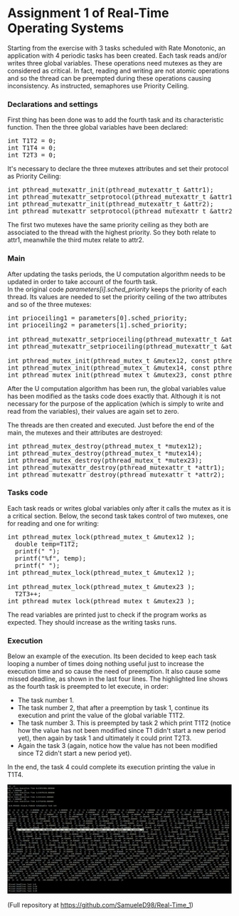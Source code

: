 # Assignment 1 of Real-Time Operating Systems  

Starting from the exercise with 3 tasks scheduled with Rate Monotonic, an application with 4 periodic tasks has been created. Each task reads and/or writes three global variables. These operations need mutexes as they are considered as critical. In fact, reading and writing are not atomic operations and so the thread can be preempted during these operations causing inconsistency. As instructed, semaphores use Priority Ceiling.  

### Declarations and settings
First thing has been done was to add the fourth task and its characteristic function. Then the three global variables have been declared:  
<pre>
int T1T2 = 0;  
int T1T4 = 0;  
int T2T3 = 0;  
</pre>
It's necessary to declare the three mutexes attributes and set their protocol as Priority Ceiling:  
<pre>
int pthread_mutexattr_init(pthread_mutexattr_t &attr1);  
int pthread_mutexattr_setprotocol(pthread_mutexattr_t &attr1, int PTHREAD_PRIO_PROTECT);  
int pthread_mutexattr_init(pthread_mutexattr_t &attr2);  
int pthread_mutexattr_setprotocol(pthread_mutexattr_t &attr2, int PTHREAD_PRIO_PROTECT);  
</pre>
The first two mutexes have the same priority ceiling as they both are associated to the thread with the highest priority. So they both relate to attr1, meanwhile the third mutex relate to attr2.  

### Main 
After updating the tasks periods, the U computation algorithm needs to be updated in order to take account of the fourth task.  
In the original code _parameters[i].sched_priority_ keeps the priority of each thread. Its values are needed to set the priority ceiling of the two attributes and so of the three mutexes:  
<pre>
int prioceiling1 = parameters[0].sched_priority;  
int prioceiling2 = parameters[1].sched_priority;  
	  
int pthread_mutexattr_setprioceiling(pthread_mutexattr_t &attr1, int prioceiling1);  
int pthread_mutexattr_setprioceiling(pthread_mutexattr_t &attr2, int prioceiling2);  
  
int pthread_mutex_init(pthread_mutex_t &mutex12, const pthread_mutexattr_t &attr1);  
int pthread_mutex_init(pthread_mutex_t &mutex14, const pthread_mutexattr_t &attr1);  
int pthread_mutex_init(pthread_mutex_t &mutex23, const pthread_mutexattr_t &attr2);  
</pre>  
After the U computation algorithm has been run, the global variables value has been modified as the tasks code does exactly that. Although it is not necessary for the purpose of the application (which is simply to write and read from the variables), their values are again set to zero.  

The threads are then created and executed. Just before the end of the main, the mutexes and their attributes are destroyed:  
<pre>
int pthread_mutex_destroy(pthread_mutex_t *mutex12);  
int pthread_mutex_destroy(pthread_mutex_t *mutex14);  
int pthread_mutex_destroy(pthread_mutex_t *mutex23);  
int pthread_mutexattr_destroy(pthread_mutexattr_t *attr1);  
int pthread_mutexattr_destroy(pthread_mutexattr_t *attr2);  
</pre>

### Tasks code  
Each task reads or writes global variables only after it calls the mutex as it is a critical section. Below, the second task takes control of two mutexes, one for reading and one for writing:  
<pre>
int pthread_mutex_lock(pthread_mutex_t &mutex12 );  
  double temp=T1T2;  
  printf(" ");  
  printf("%f", temp);  
  printf(" ");  
int pthread_mutex_lock(pthread_mutex_t &mutex12 );  
  
int pthread_mutex_lock(pthread_mutex_t &mutex23 );  
  T2T3++;  
int pthread_mutex_lock(pthread_mutex_t &mutex23 );  
</pre>
The read variables are printed just to check if the program works as expected. They should increase as the writing tasks runs.

### Execution 

Below an example of the execution. Its been decided to keep each task looping a number of times doing nothing useful just to increase the execution time and so cause the need of preemption. It also cause some missed deadline, as shown in the last four lines. 
The highlighted line shows as the fourth task is preempted to let execute, in order: 
- The task number 1.
- The task number 2, that after a preemption by task 1, continue its execution and print the value of the global variable T1T2.
- The task number 3. This is preempted by task 2 which print T1T2 (notice how the value has not been modified since T1 didn't start a new period yet), then again by task 1 and ultimately it could print T2T3.
- Again the task 3 (again, notice how the value has not been modified since T2 didn't start a new period yet).  
  
In the end, the task 4 could complete its execution printing the value in T1T4.

![ex_example](/execution_example.png)  

(Full repository at https://github.com/SamueleD98/Real-Time_1)

























